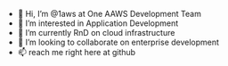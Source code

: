 - 👋 Hi, I’m @1aws at One AAWS Development Team
- 👀 I’m interested in Application Development
- 🌱 I’m currently RnD on cloud infrastructure
- 💞️ I’m looking to collaborate on enterprise development
- 📫 reach me right here at github
